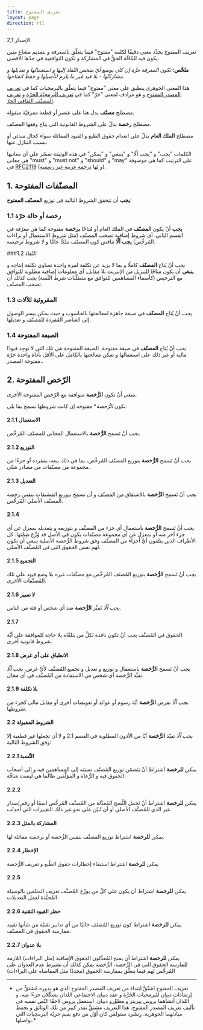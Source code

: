```yaml
---
title: تعريف المفتوح
layout: page
direction: rtl
---
```


الإصدار 2,1

تعريف المفتوح يحدِّد معنى دقيقًا لكلمة "مفتوح" فيما يتعلّق بالمعرفة و بتقديم مشاع متين يكون فيه للكافّة الحقُّ في المشاركة و تكون التوافقية في حدّها الأقصى.

**ملخّص:** *تكون المعرفة حرَّة إن كان بوسع أيّ شخص النّفاذ إليها و استعمالها و تعديلها و مشاركتُها - بلا قيد غير ما يلزم لتأصيلها و حفظ انفتاحها.*

هذا المعنى الجوهري ينطبق على معنى "مفتوح" فيما يتعلّق بالبرمجيات كما في [تعريف المصدر المفتوح](https://ar.wikipedia.org/wiki/%D8%AA%D8%B9%D8%B1%D9%8A%D9%81_%D8%A7%D9%84%D9%85%D8%B5%D8%AF%D8%B1_%D8%A7%D9%84%D9%85%D9%81%D8%AA%D9%88%D8%AD) و هو مرادف لمعنى "حرّ" كما في [تعريف البرمجيّة الحرّة](https://ar.wikipedia.org/wiki/%D8%AA%D8%B9%D8%B1%D9%8A%D9%81_%D8%A7%D9%84%D8%A8%D8%B1%D9%85%D8%AC%D9%8A%D8%A9_%D8%A7%D9%84%D8%AD%D8%B1%D9%91%D8%A9) و [تعريف المصنّف الثقافي الحرّ](https://ar.wikipedia.org/wiki/%D8%AA%D8%B9%D8%B1%D9%8A%D9%81_%D8%A7%D9%84%D9%85%D8%B5%D9%86%D9%91%D9%81_%D8%A7%D9%84%D8%AB%D9%82%D8%A7%D9%81%D9%8A_%D8%A7%D9%84%D8%AD%D8%B1%D9%91).

مصطلح **مصنّف** يدل هنا على عنصر أو قطعة معرفيّة منقولة.

مصطلح **رخصة** يدلّ على الشروط القانونية التي يتاح وفقها المصنّف.

مصطلح **الملك العام** يدلّ على انعدام حقوق الطبع و القيود المماثلة سواء كحال مبدئي أو بسبب التنازل عنها.

الكلمات "يجب" و "يجب ألّا" و "ينبغي" و "يمكن" في هذه الوثيقة تفسّر على أن معانيها هي معاني "must" و "must not" و "should" و "may" على الترتيب كما هي موصوفة في [RFC2119](https://tools.ietf.org/html/rfc2119) (و لها [ترجمة عربية غير رسمية](https://arabdigitalexpression.org/wiki/RFC2119)).

## 1. المصنّفات المفتوحة

**يجب** أن تتحقق الشروط التالية في توزيع **المصنّف المفتوح**:

### 1.1 رخصة أو حالة حرّة

**يجب** أنْ يكون **المصنّف** في الملك العام أو مُتاحًا **برخصة** مفتوحة كما هي معرّفة في القسم الثاني. أي شروط إضافية تصحب المصنّف (مثل شروط الاستعمال أو براءات المُرخِّص) **يجب ألًا** تناقض كون المصنّف ملكًا عامًّا و لا شروط ترخيصه.

###1.2 النّفاذ

*يجب* أنْ يُتاح **المصنّف** كاملًا و بما لا يزيد عن تكلفة لمرة واحدة تساوي تكلفة إنتاجه و **ينبغي** أن يكون متاحًا للتنزيل من الإنترنت بلا مقابل.
أي معلومات إضافية مطلوبة للتوافق مع الترخيص (كأسماء المساهمين للتوافق مع متطلّبات شرط النِّسة) *يجب* كذلك أن تصحب المصنّف.

### 1.3 المقروئية للآلات
*يجب* أنْ يُتاح **المصنّف** في صيفة جاهزة لمعالجتها بالحاسوب و حيث يمكن بيسر الوصول إلى العناصر المُفردة للمصنّف و تعديلها.

### 1.4 الصيفة المفتوحة
*يجب* أنْ يُتاح **المصنّف** في صيغة مفتوحة. الصيغة المفتوحة هي تلك التي لا توجِد قيودًا مالية أو غير ذلك على استعمالها و تمكن معالجتها بالكامل على الأقل بأداة واحدة حرّة مفتوحة المصدر..

## 2. الرّخص المفتوحة

*ينبغي* أنْ تكون **الرُّخصة** متوافقة مع الرّخص المفتوحة الأخرى.

تكون *الرُّخصة** مفتوحة إن كانت شروطها تسمح بما يلي:

#### 2.1.1 الاستعمال

*يجب* أنْ تَسمح **الرُّخصة** بالاستعمال المجاني للمصنّف المُرخَّص.

#### 2.1.2 التوزيع

*يجب* أنْ تَسمح **الرُّخصة** بتوزيع المصنّف المُرخَّص، بما في ذلك بيعه، بمفرده أو جزءًا من مجموعة من مصنّفات من مصادر شتّى.

#### 2.1.3 التعديل

*يجب* أنْ تَسمح **الرُّخصة** بالاشتقاق من المصنّف و أن تسمح بتوزيع المشتقات بنفس رخصة المصنّف الأصلي المُرخَّص.

#### 2.1.4

*يجب* أنْ تَسمح **الرُّخصة** باستعمال أي جزء من المصنَّف و بتوزيعه و يتعديله بمعزل عن أي جزء آخر منه أو بمعزل عن أي مجموعة مصنّفات يكون في الأصل قد وُزِّع ضِمْنَها. كل الأطراف الذين يتلقون أيَّ أجزاء من المصنَّف وفق شروط الرُّخصة الأصلية *ينبغي* أن تكون لهم نفس الحقوق التي في المُصنَّف الأصلي.

#### 2.1.5 التجميع

*يجب* أنْ تَسمح **الرُّخصة** بتوزيع المُصنَف المُرخَّص مع مصنَّفات غيره بلا وضع قيود على تلك المُصنَّفات الأخرى.

#### 2.1.6 لا تمييز

*يجب ألّا* تُميِّز **الرُّخصة** ضد أي شخص أو فئة من الناس.

#### 2.1.7

الحقوق في المُصنَّف *يجب* أنْ تكون نافذة لكلِّ من يتلقّاه بلا حاجة للموافقة على أيَّة شروط قانونية أخرى.

#### 2.1.8 الانطباق على أي غرض

*يجب* أنْ تَسمح **الرُّخصة** باستعمال و توزيع و تعديل و تجميع المُصنَّف لأيِّ غرض. *يجب ألّا* تقيِّد الرُّخصة أي شخص من الاستفادة من المُصنَّف في أي مجال.

#### 2.1.9 بلا تكلفة

*يجب ألّا* تفرض **الرُّخصة** أيّة رسوم أو عوائد أو تعويضات أخرى أو مقابل مالي كجزء من شروطها.

#### 2.2 الشروط المقبولة

*يجب ألّا* تقيّد **الرُّخصة** أيّا من الأذون المطلوبة في القسم 2.1 و لا أن تجعلها غير قطعية إلا وفق الشروط التالية:

#### 2.2.1 النِّسبة

*يمكن* **للرخصة** اشتراط أنْ يَتضمّن توزيع المُصنّف نسبَته إلى المساهمين فيه و إلى أصحاب الحقوق فيه و الرُّعاة و المؤلِّفين طالما هي ليست شاقّة.

#### 2.2.2

*يمكن* **للرخصة** اشتراط أنْ تَحمل النُّسخ المُعدَّلة من المُصنَّف المُرخَّص اسمًا أو رقم إصدار غير الذي للمُصنَّف الأصلي أو أن تُبيّن على نحو غير ذلك التغييرات التي أُحدِثَت.

#### 2.2.3 المشاركة بالمثل

*يمكن* **للرخصة** اشتراط توزيع المصنَّف بنفس الرُّخصة أو برخصة مماثلة لها.

#### 2.2.4 الإخطار

*يمكن* **للرخصة** اشتراط استبقاء إخطارات حقوق الطّبع و تعريف الرُّخصة

#### 2.2.5

*يمكن* **للرخصة** اشتراط أن يكون على كلّ من يوزّع المُصنَّف تعريف المتلقين بالوسيلة المُحبَّذة لعمل التعديلات.

#### 2.2.6 حظر القيود التقنية

*يمكن* **للرخصة** اشتراط كون توزيع المُصنَف خاليًا من أي تدابير تقنيّة من شأنها تقييد ممارسة الحقوق في المصنّف.

#### 2.2.7 بلا عدوان

*يمكن* **للرخصة** اشتراط أن يمنح المُعدِّلون الحقوق الإضافية (مثل البراءات) اللازمة للمارسة الحقوق التي في الرُّخصة. الرُّخصة يمكن كذلك أن تشترط عدم العدوان على المُرخَّص لهم فيما يتعلّق بممارسة الحقوق (مجددًا مثل المقاضاة على البراءات)

----
* تعريف المفتوح اشتُقَّ ابتداء من تعريف المصدر المفتوح الذي هو بدوره مُشتقٌّ من إرشادات دبيان للبرمجيات الحُرَّة و عقد دبيان الاجتماعي اللذان يشكّلان جزءًا منه، و اللذان أنشأهما بروس پيرينز و مطوِّرو دبيان. استعمل بروس لاحقًا النّص نفسه في تأليف تعريف المصدر المفتوح. هذا التعريف مشتقٌّ بقدر كبير من تلك الوثائق و يحفظ مبادئهما الحوهرية. رِتشَرد ستولمَن كان أوّل من دفع بقيم حريّة البرمجيات التي نواصلها.*

